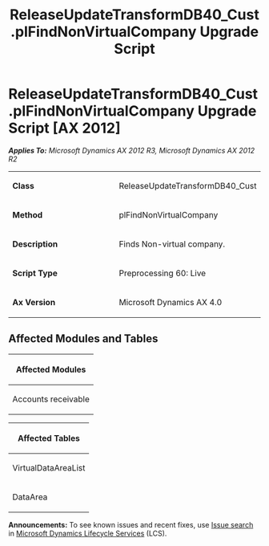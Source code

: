 ﻿---
title: ReleaseUpdateTransformDB40_Cust.plFindNonVirtualCompany Upgrade Script
TOCTitle: ReleaseUpdateTransformDB40_Cust.plFindNonVirtualCompany Upgrade Script
ms:assetid: 66fd942f-a585-1712-ab35-15326259f58f
ms:mtpsurl: https://msdn.microsoft.com/en-us/library/JJ685589(v=AX.60)
ms:contentKeyID: 49708791
ms.date: 05/18/2015
mtps_version: v=AX.60
---

# ReleaseUpdateTransformDB40\_Cust.plFindNonVirtualCompany Upgrade Script [AX 2012]


_**Applies To:** Microsoft Dynamics AX 2012 R3, Microsoft Dynamics AX 2012 R2_

<table>
<colgroup>
<col style="width: 50%" />
<col style="width: 50%" />
</colgroup>
<tbody>
<tr class="odd">
<td><p><strong>Class</strong></p></td>
<td><p>ReleaseUpdateTransformDB40_Cust</p></td>
</tr>
<tr class="even">
<td><p><strong>Method</strong></p></td>
<td><p>plFindNonVirtualCompany</p></td>
</tr>
<tr class="odd">
<td><p><strong>Description</strong></p></td>
<td><p>Finds Non-virtual company.</p></td>
</tr>
<tr class="even">
<td><p><strong>Script Type</strong></p></td>
<td><p>Preprocessing 60: Live</p></td>
</tr>
<tr class="odd">
<td><p><strong>Ax Version</strong></p></td>
<td><p>Microsoft Dynamics AX 4.0</p></td>
</tr>
</tbody>
</table>


## Affected Modules and Tables

<table>
<colgroup>
<col style="width: 100%" />
</colgroup>
<thead>
<tr class="header">
<th><p>Affected Modules</p></th>
</tr>
</thead>
<tbody>
<tr class="odd">
<td><p>Accounts receivable</p></td>
</tr>
</tbody>
</table>


<table>
<colgroup>
<col style="width: 100%" />
</colgroup>
<thead>
<tr class="header">
<th><p>Affected Tables</p></th>
</tr>
</thead>
<tbody>
<tr class="odd">
<td><p>VirtualDataAreaList</p></td>
</tr>
<tr class="even">
<td><p>DataArea</p></td>
</tr>
</tbody>
</table>

  
**Announcements:** To see known issues and recent fixes, use [Issue search](http://go.microsoft.com/fwlink/?linkid=389258) in [Microsoft Dynamics Lifecycle Services](http://go.microsoft.com/fwlink/?linkid=306505) (LCS).

